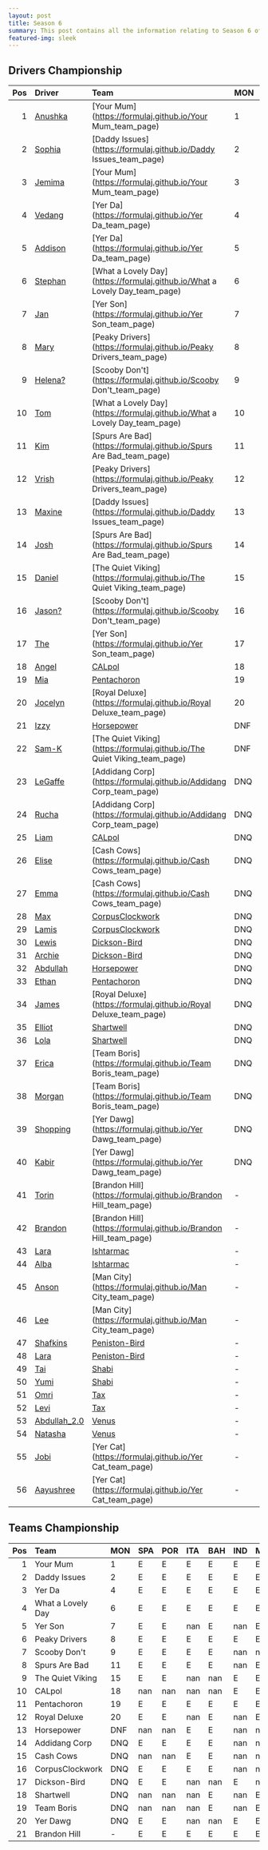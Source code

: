 ```yaml
---
layout: post 
title: Season 6 
summary: This post contains all the information relating to Season 6 of Formula j! 
featured-img: sleek 
--- 
```

## Drivers Championship

|   Pos | Driver                                                              | Team                                                                        | MON   |   SPA |   POR |   ITA |   BAH |   IND |   MAL |   JPN |   ARG |   USA |   TAL |   BRA |   Points |
|------:|:--------------------------------------------------------------------|:----------------------------------------------------------------------------|:------|------:|------:|------:|------:|------:|------:|------:|------:|------:|------:|------:|---------:|
|     1 | [Anushka](https://formulaj.github.io/Anushka_driver_page)           | [Your Mum](https://formulaj.github.io/Your Mum_team_page)                   | 1     |   nan |   nan |   nan |   nan |   nan |   nan |   nan |   nan |   nan |   nan |   nan |       40 |
|     2 | [Sophia](https://formulaj.github.io/Sophia_driver_page)             | [Daddy Issues](https://formulaj.github.io/Daddy Issues_team_page)           | 2     |   nan |   nan |   nan |   nan |   nan |   nan |   nan |   nan |   nan |   nan |   nan |       30 |
|     3 | [Jemima](https://formulaj.github.io/Jemima_driver_page)             | [Your Mum](https://formulaj.github.io/Your Mum_team_page)                   | 3     |   nan |   nan |   nan |   nan |   nan |   nan |   nan |   nan |   nan |   nan |   nan |       24 |
|     4 | [Vedang](https://formulaj.github.io/Vedang_driver_page)             | [Yer Da](https://formulaj.github.io/Yer Da_team_page)                       | 4     |   nan |   nan |   nan |   nan |   nan |   nan |   nan |   nan |   nan |   nan |   nan |       20 |
|     5 | [Addison](https://formulaj.github.io/Addison_driver_page)           | [Yer Da](https://formulaj.github.io/Yer Da_team_page)                       | 5     |   nan |   nan |   nan |   nan |   nan |   nan |   nan |   nan |   nan |   nan |   nan |       16 |
|     6 | [Stephan](https://formulaj.github.io/Stephan_driver_page)           | [What a Lovely Day](https://formulaj.github.io/What a Lovely Day_team_page) | 6     |   nan |   nan |   nan |   nan |   nan |   nan |   nan |   nan |   nan |   nan |   nan |       12 |
|     7 | [Jan](https://formulaj.github.io/Jan_driver_page)                   | [Yer Son](https://formulaj.github.io/Yer Son_team_page)                     | 7     |   nan |   nan |   nan |   nan |   nan |   nan |   nan |   nan |   nan |   nan |   nan |        8 |
|     8 | [Mary](https://formulaj.github.io/Mary_driver_page)                 | [Peaky Drivers](https://formulaj.github.io/Peaky Drivers_team_page)         | 8     |   nan |   nan |   nan |   nan |   nan |   nan |   nan |   nan |   nan |   nan |   nan |        6 |
|     9 | [Helena?](https://formulaj.github.io/Helena?_driver_page)           | [Scooby Don't](https://formulaj.github.io/Scooby Don't_team_page)           | 9     |   nan |   nan |   nan |   nan |   nan |   nan |   nan |   nan |   nan |   nan |   nan |        4 |
|    10 | [Tom](https://formulaj.github.io/Tom_driver_page)                   | [What a Lovely Day](https://formulaj.github.io/What a Lovely Day_team_page) | 10    |   nan |   nan |   nan |   nan |   nan |   nan |   nan |   nan |   nan |   nan |   nan |        2 |
|    11 | [Kim](https://formulaj.github.io/Kim_driver_page)                   | [Spurs Are Bad](https://formulaj.github.io/Spurs Are Bad_team_page)         | 11    |   nan |   nan |   nan |   nan |   nan |   nan |   nan |   nan |   nan |   nan |   nan |        0 |
|    12 | [Vrish](https://formulaj.github.io/Vrish_driver_page)               | [Peaky Drivers](https://formulaj.github.io/Peaky Drivers_team_page)         | 12    |   nan |   nan |   nan |   nan |   nan |   nan |   nan |   nan |   nan |   nan |   nan |        0 |
|    13 | [Maxine](https://formulaj.github.io/Maxine_driver_page)             | [Daddy Issues](https://formulaj.github.io/Daddy Issues_team_page)           | 13    |   nan |   nan |   nan |   nan |   nan |   nan |   nan |   nan |   nan |   nan |   nan |        0 |
|    14 | [Josh](https://formulaj.github.io/Josh_driver_page)                 | [Spurs Are Bad](https://formulaj.github.io/Spurs Are Bad_team_page)         | 14    |   nan |   nan |   nan |   nan |   nan |   nan |   nan |   nan |   nan |   nan |   nan |        0 |
|    15 | [Daniel](https://formulaj.github.io/Daniel_driver_page)             | [The Quiet Viking](https://formulaj.github.io/The Quiet Viking_team_page)   | 15    |   nan |   nan |   nan |   nan |   nan |   nan |   nan |   nan |   nan |   nan |   nan |        0 |
|    16 | [Jason?](https://formulaj.github.io/Jason?_driver_page)             | [Scooby Don't](https://formulaj.github.io/Scooby Don't_team_page)           | 16    |   nan |   nan |   nan |   nan |   nan |   nan |   nan |   nan |   nan |   nan |   nan |        0 |
|    17 | [The](https://formulaj.github.io/The_driver_page)                   | [Yer Son](https://formulaj.github.io/Yer Son_team_page)                     | 17    |   nan |   nan |   nan |   nan |   nan |   nan |   nan |   nan |   nan |   nan |   nan |        0 |
|    18 | [Angel](https://formulaj.github.io/Angel_driver_page)               | [CALpol](https://formulaj.github.io/CALpol_team_page)                       | 18    |   nan |   nan |   nan |   nan |   nan |   nan |   nan |   nan |   nan |   nan |   nan |        0 |
|    19 | [Mia](https://formulaj.github.io/Mia_driver_page)                   | [Pentachoron](https://formulaj.github.io/Pentachoron_team_page)             | 19    |   nan |   nan |   nan |   nan |   nan |   nan |   nan |   nan |   nan |   nan |   nan |        0 |
|    20 | [Jocelyn](https://formulaj.github.io/Jocelyn_driver_page)           | [Royal Deluxe](https://formulaj.github.io/Royal Deluxe_team_page)           | 20    |   nan |   nan |   nan |   nan |   nan |   nan |   nan |   nan |   nan |   nan |   nan |        0 |
|    21 | [Izzy](https://formulaj.github.io/Izzy_driver_page)                 | [Horsepower](https://formulaj.github.io/Horsepower_team_page)               | DNF   |   nan |   nan |   nan |   nan |   nan |   nan |   nan |   nan |   nan |   nan |   nan |        0 |
|    22 | [Sam-K](https://formulaj.github.io/Sam-K_driver_page)               | [The Quiet Viking](https://formulaj.github.io/The Quiet Viking_team_page)   | DNF   |   nan |   nan |   nan |   nan |   nan |   nan |   nan |   nan |   nan |   nan |   nan |        0 |
|    23 | [LeGaffe](https://formulaj.github.io/LeGaffe_driver_page)           | [Addidang Corp](https://formulaj.github.io/Addidang Corp_team_page)         | DNQ   |   nan |   nan |   nan |   nan |   nan |   nan |   nan |   nan |   nan |   nan |   nan |        0 |
|    24 | [Rucha](https://formulaj.github.io/Rucha_driver_page)               | [Addidang Corp](https://formulaj.github.io/Addidang Corp_team_page)         | DNQ   |   nan |   nan |   nan |   nan |   nan |   nan |   nan |   nan |   nan |   nan |   nan |        0 |
|    25 | [Liam](https://formulaj.github.io/Liam_driver_page)                 | [CALpol](https://formulaj.github.io/CALpol_team_page)                       | DNQ   |   nan |   nan |   nan |   nan |   nan |   nan |   nan |   nan |   nan |   nan |   nan |        0 |
|    26 | [Elise](https://formulaj.github.io/Elise_driver_page)               | [Cash Cows](https://formulaj.github.io/Cash Cows_team_page)                 | DNQ   |   nan |   nan |   nan |   nan |   nan |   nan |   nan |   nan |   nan |   nan |   nan |        0 |
|    27 | [Emma](https://formulaj.github.io/Emma_driver_page)                 | [Cash Cows](https://formulaj.github.io/Cash Cows_team_page)                 | DNQ   |   nan |   nan |   nan |   nan |   nan |   nan |   nan |   nan |   nan |   nan |   nan |        0 |
|    28 | [Max](https://formulaj.github.io/Max_driver_page)                   | [CorpusClockwork](https://formulaj.github.io/CorpusClockwork_team_page)     | DNQ   |   nan |   nan |   nan |   nan |   nan |   nan |   nan |   nan |   nan |   nan |   nan |        0 |
|    29 | [Lamis](https://formulaj.github.io/Lamis_driver_page)               | [CorpusClockwork](https://formulaj.github.io/CorpusClockwork_team_page)     | DNQ   |   nan |   nan |   nan |   nan |   nan |   nan |   nan |   nan |   nan |   nan |   nan |        0 |
|    30 | [Lewis](https://formulaj.github.io/Lewis_driver_page)               | [Dickson-Bird](https://formulaj.github.io/Dickson-Bird_team_page)           | DNQ   |   nan |   nan |   nan |   nan |   nan |   nan |   nan |   nan |   nan |   nan |   nan |        0 |
|    31 | [Archie](https://formulaj.github.io/Archie_driver_page)             | [Dickson-Bird](https://formulaj.github.io/Dickson-Bird_team_page)           | DNQ   |   nan |   nan |   nan |   nan |   nan |   nan |   nan |   nan |   nan |   nan |   nan |        0 |
|    32 | [Abdullah](https://formulaj.github.io/Abdullah_driver_page)         | [Horsepower](https://formulaj.github.io/Horsepower_team_page)               | DNQ   |   nan |   nan |   nan |   nan |   nan |   nan |   nan |   nan |   nan |   nan |   nan |        0 |
|    33 | [Ethan](https://formulaj.github.io/Ethan_driver_page)               | [Pentachoron](https://formulaj.github.io/Pentachoron_team_page)             | DNQ   |   nan |   nan |   nan |   nan |   nan |   nan |   nan |   nan |   nan |   nan |   nan |        0 |
|    34 | [James](https://formulaj.github.io/James_driver_page)               | [Royal Deluxe](https://formulaj.github.io/Royal Deluxe_team_page)           | DNQ   |   nan |   nan |   nan |   nan |   nan |   nan |   nan |   nan |   nan |   nan |   nan |        0 |
|    35 | [Elliot](https://formulaj.github.io/Elliot_driver_page)             | [Shartwell](https://formulaj.github.io/Shartwell_team_page)                 | DNQ   |   nan |   nan |   nan |   nan |   nan |   nan |   nan |   nan |   nan |   nan |   nan |        0 |
|    36 | [Lola](https://formulaj.github.io/Lola_driver_page)                 | [Shartwell](https://formulaj.github.io/Shartwell_team_page)                 | DNQ   |   nan |   nan |   nan |   nan |   nan |   nan |   nan |   nan |   nan |   nan |   nan |        0 |
|    37 | [Erica](https://formulaj.github.io/Erica_driver_page)               | [Team Boris](https://formulaj.github.io/Team Boris_team_page)               | DNQ   |   nan |   nan |   nan |   nan |   nan |   nan |   nan |   nan |   nan |   nan |   nan |        0 |
|    38 | [Morgan](https://formulaj.github.io/Morgan_driver_page)             | [Team Boris](https://formulaj.github.io/Team Boris_team_page)               | DNQ   |   nan |   nan |   nan |   nan |   nan |   nan |   nan |   nan |   nan |   nan |   nan |        0 |
|    39 | [Shopping](https://formulaj.github.io/Shopping_driver_page)         | [Yer Dawg](https://formulaj.github.io/Yer Dawg_team_page)                   | DNQ   |   nan |   nan |   nan |   nan |   nan |   nan |   nan |   nan |   nan |   nan |   nan |        0 |
|    40 | [Kabir](https://formulaj.github.io/Kabir_driver_page)               | [Yer Dawg](https://formulaj.github.io/Yer Dawg_team_page)                   | DNQ   |   nan |   nan |   nan |   nan |   nan |   nan |   nan |   nan |   nan |   nan |   nan |        0 |
|    41 | [Torin](https://formulaj.github.io/Torin_driver_page)               | [Brandon Hill](https://formulaj.github.io/Brandon Hill_team_page)           | -     |   nan |   nan |   nan |   nan |   nan |   nan |   nan |   nan |   nan |   nan |   nan |        0 |
|    42 | [Brandon](https://formulaj.github.io/Brandon_driver_page)           | [Brandon Hill](https://formulaj.github.io/Brandon Hill_team_page)           | -     |   nan |   nan |   nan |   nan |   nan |   nan |   nan |   nan |   nan |   nan |   nan |        0 |
|    43 | [Lara](https://formulaj.github.io/Lara_driver_page)                 | [Ishtarmac](https://formulaj.github.io/Ishtarmac_team_page)                 | -     |   nan |   nan |   nan |   nan |   nan |   nan |   nan |   nan |   nan |   nan |   nan |        0 |
|    44 | [Alba](https://formulaj.github.io/Alba_driver_page)                 | [Ishtarmac](https://formulaj.github.io/Ishtarmac_team_page)                 | -     |   nan |   nan |   nan |   nan |   nan |   nan |   nan |   nan |   nan |   nan |   nan |        0 |
|    45 | [Anson](https://formulaj.github.io/Anson_driver_page)               | [Man City](https://formulaj.github.io/Man City_team_page)                   | -     |   nan |   nan |   nan |   nan |   nan |   nan |   nan |   nan |   nan |   nan |   nan |        0 |
|    46 | [Lee](https://formulaj.github.io/Lee_driver_page)                   | [Man City](https://formulaj.github.io/Man City_team_page)                   | -     |   nan |   nan |   nan |   nan |   nan |   nan |   nan |   nan |   nan |   nan |   nan |        0 |
|    47 | [Shafkins](https://formulaj.github.io/Shafkins_driver_page)         | [Peniston-Bird](https://formulaj.github.io/Peniston-Bird_team_page)         | -     |   nan |   nan |   nan |   nan |   nan |   nan |   nan |   nan |   nan |   nan |   nan |        0 |
|    48 | [Lara](https://formulaj.github.io/Lara_driver_page)                 | [Peniston-Bird](https://formulaj.github.io/Peniston-Bird_team_page)         | -     |   nan |   nan |   nan |   nan |   nan |   nan |   nan |   nan |   nan |   nan |   nan |        0 |
|    49 | [Tai](https://formulaj.github.io/Tai_driver_page)                   | [Shabi](https://formulaj.github.io/Shabi_team_page)                         | -     |   nan |   nan |   nan |   nan |   nan |   nan |   nan |   nan |   nan |   nan |   nan |        0 |
|    50 | [Yumi](https://formulaj.github.io/Yumi_driver_page)                 | [Shabi](https://formulaj.github.io/Shabi_team_page)                         | -     |   nan |   nan |   nan |   nan |   nan |   nan |   nan |   nan |   nan |   nan |   nan |        0 |
|    51 | [Omri](https://formulaj.github.io/Omri_driver_page)                 | [Tax](https://formulaj.github.io/Tax_team_page)                             | -     |   nan |   nan |   nan |   nan |   nan |   nan |   nan |   nan |   nan |   nan |   nan |        0 |
|    52 | [Levi](https://formulaj.github.io/Levi_driver_page)                 | [Tax](https://formulaj.github.io/Tax_team_page)                             | -     |   nan |   nan |   nan |   nan |   nan |   nan |   nan |   nan |   nan |   nan |   nan |        0 |
|    53 | [Abdullah_2.0](https://formulaj.github.io/Abdullah_2.0_driver_page) | [Venus](https://formulaj.github.io/Venus_team_page)                         | -     |   nan |   nan |   nan |   nan |   nan |   nan |   nan |   nan |   nan |   nan |   nan |        0 |
|    54 | [Natasha](https://formulaj.github.io/Natasha_driver_page)           | [Venus](https://formulaj.github.io/Venus_team_page)                         | -     |   nan |   nan |   nan |   nan |   nan |   nan |   nan |   nan |   nan |   nan |   nan |        0 |
|    55 | [Jobi](https://formulaj.github.io/Jobi_driver_page)                 | [Yer Cat](https://formulaj.github.io/Yer Cat_team_page)                     | -     |   nan |   nan |   nan |   nan |   nan |   nan |   nan |   nan |   nan |   nan |   nan |        0 |
|    56 | [Aayushree](https://formulaj.github.io/Aayushree_driver_page)       | [Yer Cat](https://formulaj.github.io/Yer Cat_team_page)                     | -     |   nan |   nan |   nan |   nan |   nan |   nan |   nan |   nan |   nan |   nan |   nan |        0 |


## Teams Championship

|   Pos | Team              | MON   | SPA   | POR   | ITA   | BAH   | IND   | MAL   | JPN   | ARG   | USA   | TAL   |   BRA |   Points |
|------:|:------------------|:------|:------|:------|:------|:------|:------|:------|:------|:------|:------|:------|------:|---------:|
|     1 | Your Mum          | 1     | E     | E     | E     | E     | E     | E     | E     | E     | E     | E     |   nan |       40 |
|     2 | Daddy Issues      | 2     | E     | E     | E     | E     | E     | E     | E     | E     | E     | E     |   nan |       30 |
|     3 | Yer Da            | 4     | E     | E     | E     | E     | E     | E     | E     | E     | E     | E     |   nan |       20 |
|     4 | What a Lovely Day | 6     | E     | E     | E     | E     | E     | E     | E     | E     | E     | E     |   nan |       12 |
|     5 | Yer Son           | 7     | E     | E     | nan   | E     | nan   | E     | E     | E     | nan   | E     |   nan |        8 |
|     6 | Peaky Drivers     | 8     | E     | E     | E     | E     | E     | E     | E     | E     | E     | E     |   nan |        6 |
|     7 | Scooby Don't      | 9     | E     | E     | E     | E     | nan   | nan   | nan   | nan   | nan   | nan   |   nan |        4 |
|     8 | Spurs Are Bad     | 11    | E     | E     | E     | E     | nan   | E     | E     | E     | E     | E     |   nan |        0 |
|     9 | The Quiet Viking  | 15    | E     | E     | nan   | nan   | E     | E     | nan   | E     | E     | nan   |   nan |        0 |
|    10 | CALpol            | 18    | nan   | nan   | nan   | nan   | E     | E     | nan   | E     | E     | nan   |   nan |        0 |
|    11 | Pentachoron       | 19    | E     | E     | E     | E     | E     | E     | E     | E     | E     | E     |   nan |        0 |
|    12 | Royal Deluxe      | 20    | E     | E     | nan   | E     | nan   | E     | E     | E     | E     | nan   |   nan |        0 |
|    13 | Horsepower        | DNF   | nan   | nan   | E     | E     | nan   | nan   | E     | nan   | nan   | E     |   nan |        0 |
|    14 | Addidang Corp     | DNQ   | E     | E     | E     | E     | nan   | nan   | nan   | nan   | nan   | nan   |   nan |        0 |
|    15 | Cash Cows         | DNQ   | nan   | nan   | E     | E     | nan   | nan   | nan   | E     | E     | E     |   nan |        0 |
|    16 | CorpusClockwork   | DNQ   | E     | E     | E     | E     | nan   | nan   | nan   | nan   | nan   | nan   |   nan |        0 |
|    17 | Dickson-Bird      | DNQ   | E     | E     | nan   | nan   | E     | nan   | nan   | E     | nan   | nan   |   nan |        0 |
|    18 | Shartwell         | DNQ   | nan   | nan   | nan   | E     | nan   | E     | E     | nan   | nan   | E     |   nan |        0 |
|    19 | Team Boris        | DNQ   | nan   | nan   | nan   | E     | nan   | E     | E     | E     | E     | E     |   nan |        0 |
|    20 | Yer Dawg          | DNQ   | E     | E     | nan   | nan   | E     | E     | nan   | E     | E     | nan   |   nan |        0 |
|    21 | Brandon Hill      | -     | E     | E     | E     | E     | E     | E     | E     | E     | E     | E     |   nan |        0 |